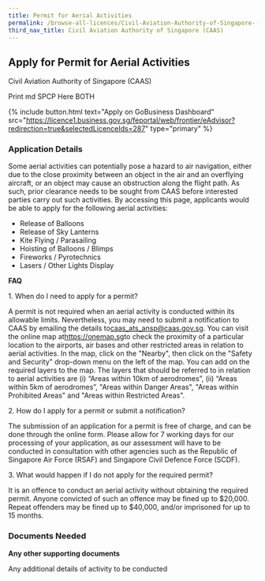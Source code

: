 ```yaml
---
title: Permit for Aerial Activities
permalink: /browse-all-licences/Civil-Aviation-Authority-of-Singapore-(CAAS)/Permit-for-Aerial-Activities
third_nav_title: Civil Aviation Authority of Singapore (CAAS)
---
```


## Apply for Permit for Aerial Activities

Civil Aviation Authority of Singapore (CAAS)

Print md SPCP Here BOTH

{% include button.html text="Apply on GoBusiness Dashboard" src="https://licence1.business.gov.sg/feportal/web/frontier/eAdvisor?redirection=true&selectedLicenceIds=287" type="primary" %}

### Application Details

<p>Some aerial activities can potentially pose a hazard to air navigation, either due to the close proximity between an object in the air and an overflying aircraft, or an object may cause an obstruction along the flight path. As such, prior clearance needs to be sought from CAAS before interested parties carry out such activities. By accessing this page, applicants would be able to apply for the following aerial activities:</p>
<ul>
<li>Release of Balloons</li>
<li>Release of Sky Lanterns</li>
<li>Kite Flying / Parasailing</li>
<li>Hoisting of Balloons / Blimps</li>
<li>Fireworks / Pyrotechnics</li>
<li>Lasers / Other Lights Display</li>
</ul>
<p><strong>FAQ</strong></p>
<p>1. When do I need to apply for a permit?</p>
<p>A permit is not required when an aerial activity is conducted within its allowable limits. Nevertheless, you may need to submit a notification to CAAS by emailing the details to<a href="mailto:caas_ats_ansp@caas.gov.sg">caas_ats_ansp@caas.gov.sg</a>. You can visit the online map at<a href="https://onemap.sg/" target="_blank" rel="noopener">https://onemap.sg</a>to check the proximity of a particular location to the airports, air bases and other restricted areas in relation to aerial activities. In the map, click on the "Nearby", then click on the "Safety and Security" drop-down menu on the left of the map. You can add on the required layers to the map. The layers that should be referred to in relation to aerial activities are (i) &ldquo;Areas within 10km of aerodromes&rdquo;, (ii) &ldquo;Areas within 5km of aerodromes&rdquo;, "Areas within Danger Areas", "Areas within Prohibited Areas" and "Areas within Restricted Areas".</p>
<p></p>
<p>2. How do I apply for a permit or submit a notification?</p>
<p>The submission of an application for a permit is free of charge, and can be done through the online form. Please allow for 7 working days for our processing of your application, as our assessment will have to be conducted in consultation with other agencies such as the Republic of Singapore Air Force (RSAF) and Singapore Civil Defence Force (SCDF).</p>
<p></p>
<p>3. What would happen if I do not apply for the required permit?</p>
<p>It is an offence to conduct an aerial activity without obtaining the required permit. Anyone convicted of such an offence may be fined up to $20,000. Repeat offenders may be fined up to $40,000, and/or imprisoned for up to 15 months.</p>

### Documents Needed

<p><strong>Any other supporting documents</strong></p>
<p>Any additional details of activity to be conducted</p>

